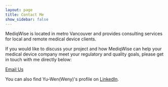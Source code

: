 ```yaml
---
layout: page
title: Contact Me
show_sidebar: false
---
```


MediqWise is located in metro Vancouver and provides consulting services for local and remote medical device clients.

If you would like to discuss your project and how MediqWise can help your medical device company meet your regulatory and quality goals, please get in touch with me directly below:

<a href="mailto:info@mediqwiserq.com?subject=Consulting%20Inquiry">Email Us</a>

You can also find Yu-Wen(Weny)'s profile on <a href="www.linkedin.com/in/yu-wen-wang" target="_blank" class="linkedin-icon">LinkedIn</a>.

